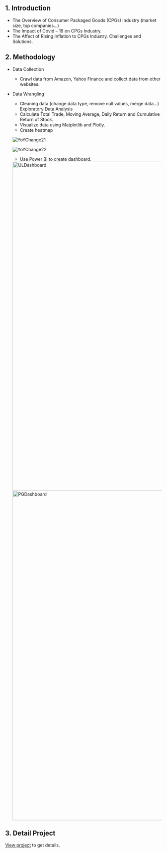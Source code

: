 ## 1. Introduction
- The Overview of Consumer Packaged Goods (CPGs) Industry (market size, top companies…)
- The Impact of Covid – 19 on CPGs Industry.
- The Affect of Rising Inflation to CPGs Industry. Challenges and Solutions.  
## 2. Methodology 
- Data Collection 
  - Crawl data from Amazon, Yahoo Finance and collect data from other websites.
- Data Wrangling 
  - Cleaning data (change data type, remove null values, merge data…) 
Exploratory Data Analysis 
  - Calculate Total Trade, Moving Average, Daily Return and Cumulative Return of Stock. 
  - Visualize data using Matplotlib and Plotly. 
  - Create heatmap 
  
  ![YoYChange21](https://user-images.githubusercontent.com/88859966/236716691-42893cc2-9cf4-465f-bcc0-8944200ede96.png)
  
  ![YoYChange22](https://user-images.githubusercontent.com/88859966/236716748-dbb6a82a-cb5a-4cef-8e37-b3ea6c84ba99.png)

  - Use Power BI to create dashboard.
    
  <img width="1055" alt="ULDashboard" src="https://user-images.githubusercontent.com/88859966/236716819-42f71aed-0491-4006-a44a-0195dfa9e75d.png">
  
  <img width="1056" alt="PGDashboard" src="https://user-images.githubusercontent.com/88859966/236716823-146ad9e3-3555-4825-b666-e3dfcf085658.png">

 ## 3. Detail Project 
[View project](https://drive.google.com/file/d/17gl1jdeKBKjg_q31QimwSsJZahijZ0Du/view?usp=share_link) to get details. 
